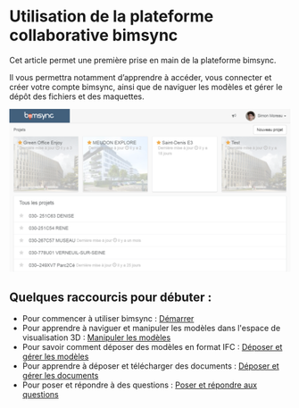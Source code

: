 # Utilisation de la plateforme collaborative bimsync

Cet article permet une première prise en main de la plateforme bimsync.

Il vous permettra notamment d’apprendre à accéder, vous connecter et créer votre compte bimsync, ainsi que de naviguer les modèles et gérer le dépôt des fichiers et des maquettes.

![](/03_bimsync/01-Demarrage/demarrage-images/demarrage03.png)

## Quelques raccourcis pour débuter :

* Pour commencer à utiliser bimsync : [Démarrer](/03_bimsync/demarrage.md)
* Pour apprendre à naviguer et manipuler les modèles dans l'espace de visualisation 3D : [Manipuler les modèles](/03_bimsync/manipuler-les-modeles.md)
* Pour savoir comment déposer des modèles en format IFC : [Déposer et gérer les modèles](/03_bimsync/deposer-et-gerer-des-modeles.md)
* Pour apprendre à déposer et télécharger des documents : [Déposer et gérer les documents](/03_bimsync/deposer-et-gerer-des-documents.md)
* Pour poser et répondre à des questions : [Poser et répondre aux questions](/03_bimsync/poser-et-repondre-aux-questions.md)